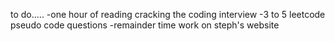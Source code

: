 to do.....
-one hour of reading cracking the coding interview
-3 to 5 leetcode pseudo code questions
-remainder time work on steph's website
